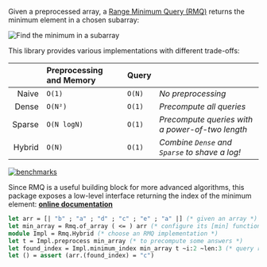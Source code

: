Given a preprocessed array, a [Range Minimum Query (RMQ)](https://en.wikipedia.org/wiki/Range_minimum_query) returns the minimum element in a chosen subarray:

![Find the minimum in a subarray](https://art-w.github.io/rmq/rmq.png)

This library provides various implementations with different trade-offs:

|        | Preprocessing and Memory | Query  |  |
|-------:|:-------------------------|:-------|:-|
| Naive  | `O(1)`                   | `O(N)` | _No preprocessing_ |
| Dense  | `O(N²)`                  | `O(1)` | _Precompute all queries_ |
| Sparse | `O(N logN)`              | `O(1)` | _Precompute queries with a power-of-two length_ |
| Hybrid | `O(N)`                   | `O(1)` | _Combine `Dense` and `Sparse` to shave a log!_ |

[![benchmarks](https://art-w.github.io/rmq/bench.png)](https://art-w.github.io/rmq/bench.png)

Since RMQ is a useful building block for more advanced algorithms, this package exposes a low-level interface returning the index of the minimum element: **[online documentation](https://art-w.github.io/rmq/rmq/Rmq)**

```ocaml
let arr = [| "b" ; "a" ; "d" ; "c" ; "e" ; "a" |] (* given an array *)
let min_array = Rmq.of_array ( <= ) arr (* configure its [min] function *)
module Impl = Rmq.Hybrid (* choose an RMQ implementation *)
let t = Impl.preprocess min_array (* to precompute some answers *)
let found_index = Impl.minimum_index min_array t ~i:2 ~len:3 (* query range [2..4] for its minimum *)
let () = assert (arr.(found_index) = "c")
```
